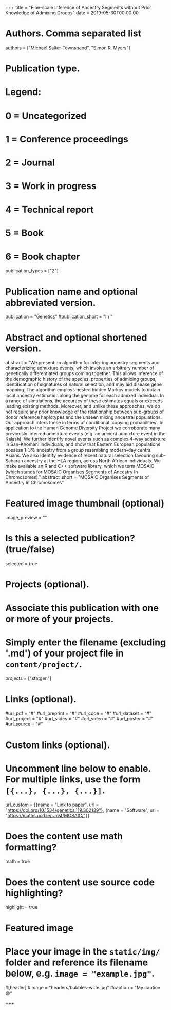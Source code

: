 +++
title = "Fine-scale Inference of Ancestry Segments without Prior Knowledge of Admixing Groups"
date = 2019-05-30T00:00:00

# Authors. Comma separated list
authors = ["Michael Salter-Townshend", "Simon R. Myers"]

# Publication type.
# Legend:
# 0 = Uncategorized
# 1 = Conference proceedings
# 2 = Journal
# 3 = Work in progress
# 4 = Technical report
# 5 = Book
# 6 = Book chapter
publication_types = ["2"]

# Publication name and optional abbreviated version.
publication = "Genetics"
#publication_short = "In "

# Abstract and optional shortened version.
abstract = "We present an algorithm for inferring ancestry segments and characterizing admixture events, which involve an arbitrary number of genetically differentiated groups coming together. This allows inference of the demographic history of the species, properties of admixing groups, identification of signatures of natural selection, and may aid disease gene mapping. The algorithm employs nested hidden Markov models to obtain local ancestry estimation along the genome for each admixed individual. In a range of simulations, the accuracy of these estimates equals or exceeds leading existing methods. Moreover, and unlike these approaches, we do not require any prior knowledge of the relationship between sub-groups of donor reference haplotypes and the unseen mixing ancestral populations. Our approach infers these in terms of conditional 'copying probabilities'. In application to the Human Genome Diversity Project we corroborate many previously inferred admixture events (e.g. an ancient admixture event in the Kalash). We further identify novel events such as complex 4-way admixture in San-Khomani individuals, and show that Eastern European populations possess 1-3% ancestry from a group resembling modern-day central Asians. We also identify evidence of recent natural selection favouring sub-Saharan ancestry at the HLA region, across North African individuals. We make available an R and C++ software library, which we term MOSAIC (which stands for MOSAIC Organises Segments of Ancestry In Chromosomes)."
abstract_short = "MOSAIC Organises Segments of Ancestry In Chromosomes"

# Featured image thumbnail (optional)
image_preview = ""

# Is this a selected publication? (true/false)
selected = true 

# Projects (optional).
#   Associate this publication with one or more of your projects.
#   Simply enter the filename (excluding '.md') of your project file in `content/project/`.
projects = ["statgen"]

# Links (optional).
#url_pdf = "#"
#url_preprint = "#"
#url_code = "#"
#url_dataset = "#"
#url_project = "#"
#url_slides = "#"
#url_video = "#"
#url_poster = "#"
#url_source = "#"

# Custom links (optional).
#   Uncomment line below to enable. For multiple links, use the form `[{...}, {...}, {...}]`.
url_custom = [{name = "Link to paper", url = "https://doi.org/10.1534/genetics.119.302139"}, {name = "Software", url = "https://maths.ucd.ie/~mst/MOSAIC/"}]

# Does the content use math formatting?
math = true

# Does the content use source code highlighting?
highlight = true

# Featured image
# Place your image in the `static/img/` folder and reference its filename below, e.g. `image = "example.jpg"`.
#[header]
#image = "headers/bubbles-wide.jpg"
#caption = "My caption :smile:"

+++

